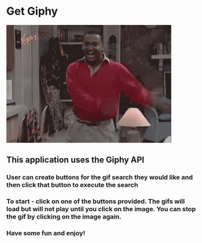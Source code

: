 # Get Giphy

![Carlton](/assets/carlton.webp)

## This application uses the Giphy API
### User can create buttons for the gif search they would like and then click that button to execute the search
### To start - click on one of the buttons provided. The gifs will load but will not play until you click on the image. You can stop the gif by clicking on the image again.
### Have some fun and enjoy!